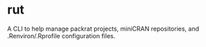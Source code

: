 # rut
A CLI to help manage packrat projects, miniCRAN repositories, and .Renviron/.Rprofile configuration files.
